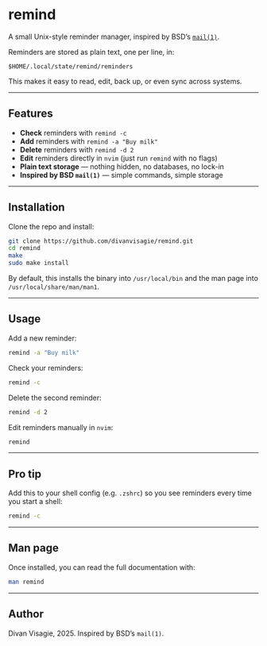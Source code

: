# remind

A small Unix-style reminder manager, inspired by BSD’s [`mail(1)`](https://man.openbsd.org/mail.1).

Reminders are stored as plain text, one per line, in:

`$HOME/.local/state/remind/reminders`

This makes it easy to read, edit, back up, or even sync across systems.

---

## Features

- **Check** reminders with `remind -c`
- **Add** reminders with `remind -a "Buy milk"`
- **Delete** reminders with `remind -d 2`
- **Edit** reminders directly in `nvim` (just run `remind` with no flags)
- **Plain text storage** — nothing hidden, no databases, no lock-in
- **Inspired by BSD `mail(1)`** — simple commands, simple storage

---

## Installation

Clone the repo and install:

```sh
git clone https://github.com/divanvisagie/remind.git
cd remind
make
sudo make install
````

By default, this installs the binary into `/usr/local/bin` and the man page into `/usr/local/share/man/man1`.

---

## Usage

Add a new reminder:

```sh
remind -a "Buy milk"
```

Check your reminders:

```sh
remind -c
```

Delete the second reminder:

```sh
remind -d 2
```

Edit reminders manually in `nvim`:

```sh
remind
```

---

## Pro tip

Add this to your shell config (e.g. `.zshrc`) so you see reminders every time you start a shell:

```sh
remind -c
```

---

## Man page

Once installed, you can read the full documentation with:

```sh
man remind
```

---

## Author

Divan Visagie, 2025.
Inspired by BSD’s `mail(1)`.

